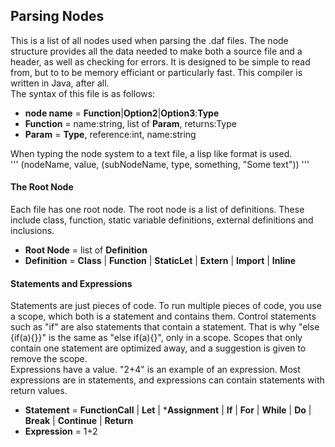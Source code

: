 ## Parsing Nodes
This is a list of all nodes used when parsing the .daf files.
The node structure provides all the data needed to make both a source file and a header,
as well as checking for errors.
It is designed to be simple to read from, but to to be memory efficiant or particularly fast.
This compiler is written in Java, after all.  
The syntax of this file is as follows:  
* **node name** = **Function**|**Option2**|**Option3**:**Type**
* **Function** = name:string, list of **Param**, returns:Type
* **Param** = **Type**, reference:int, name:string

When typing the node system to a text file, a lisp like format is used.  
'''
(nodeName, value, (subNodeName, type, something, "Some text"))
'''

#### The Root Node
Each file has one root node. The root node is a list of definitions. 
These include class, function, static variable definitions, external definitions and inclusions.
* **Root Node** = list of **Definition**
* **Definition** = **Class** | **Function** | **StaticLet** | **Extern** | **Import** | **Inline**

#### Statements and Expressions
Statements are just pieces of code.
To run multiple pieces of code, you use a scope, which both is a statement and contains them.
Control statements such as "if" are also statements that contain a statement.
That is why "else {if(a){}}" is the same as "else if(a){}", only in a scope.
Scopes that only contain one statement are optimized away, and a suggestion is given to remove the scope.  
Expressions have a value. "2+4" is an example of an expression.
Most expressions are in statements, and expressions can contain statements with return values.
* **Statement** = **FunctionCall** | **Let** | ***Assignment** | **If** | **For** | **While** | **Do** | **Break** | **Continue** | **Return**
* **Expression** = 1+2
